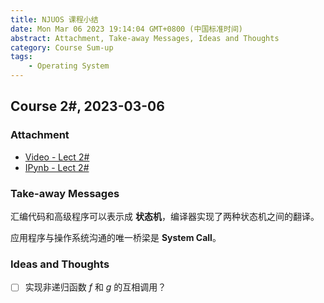 ```yaml
---
title: NJUOS 课程小结
date: Mon Mar 06 2023 19:14:04 GMT+0800 (中国标准时间)
abstract: Attachment, Take-away Messages, Ideas and Thoughts
category: Course Sum-up
tags:
    - Operating System
---
```


## Course 2#, 2023-03-06

### Attachment

- [Video - Lect 2#](https://www.bilibili.com/video/BV1Ks4y1Y7Rw)
- [IPynb - Lect 2#](https://jyywiki.cn/OS/2023/build/lect2.ipynb)

### Take-away Messages

汇编代码和高级程序可以表示成 **状态机**，编译器实现了两种状态机之间的翻译。

应用程序与操作系统沟通的唯一桥梁是 **System Call**。

### Ideas and Thoughts

- [ ] 实现非递归函数 $f$ 和 $g$ 的互相调用？
